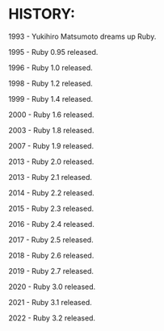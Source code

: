 # HISTORY:
1993 - Yukihiro Matsumoto dreams up Ruby.

1995 - Ruby 0.95 released.

1996 - Ruby 1.0 released.

1998 - Ruby 1.2 released.

1999 - Ruby 1.4 released.

2000 - Ruby 1.6 released.

2003 - Ruby 1.8 released.

2007 - Ruby 1.9 released.

2013 - Ruby 2.0 released.

2013 - Ruby 2.1 released.

2014 - Ruby 2.2 released.

2015 - Ruby 2.3 released.

2016 - Ruby 2.4 released.

2017 - Ruby 2.5 released.

2018 - Ruby 2.6 released.

2019 - Ruby 2.7 released.

2020 - Ruby 3.0 released.

2021 - Ruby 3.1 released.

2022 - Ruby 3.2 released.

